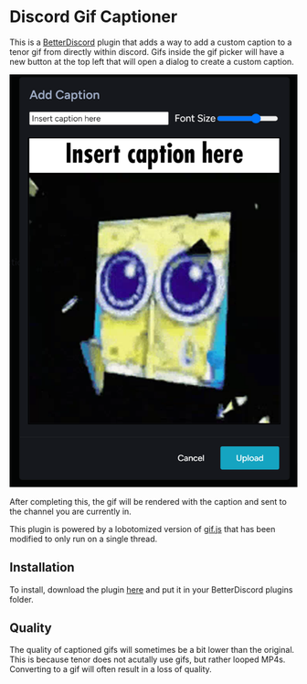 # Discord Gif Captioner

This is a [BetterDiscord](https://betterdiscord.app/) plugin that adds a way to add a custom caption to a tenor gif from directly within discord. Gifs inside the gif picker will have a new button at the top left that will open a dialog to create a custom caption.

![Caption Dialog](./images/addCaption.png)

After completing this, the gif will be rendered with the caption and sent to the channel you are currently in.

This plugin is powered by a lobotomized version of [gif.js](https://github.com/jnordberg/gif.js) that has been modified to only run on a single thread.

## Installation

To install, download the plugin [here](/build/GifCaptioner.plugin.js) and put it in your BetterDiscord plugins folder.

## Quality

The quality of captioned gifs will sometimes be a bit lower than the original. This is because tenor does not acutally use gifs, but rather looped MP4s. Converting to a gif will often result in a loss of quality.